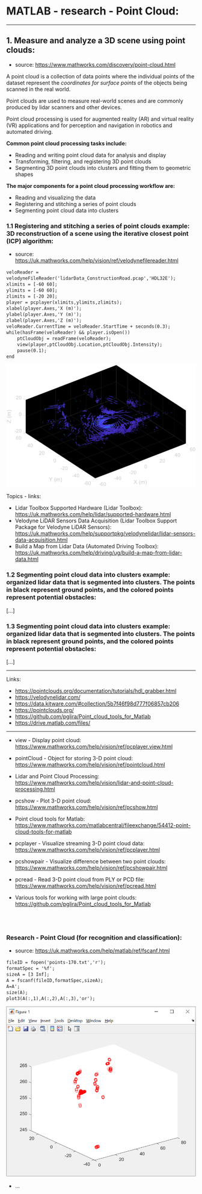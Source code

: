 # MATLAB - research - Point Cloud:

***

## 1. Measure and analyze a 3D scene using point clouds: 
- source: https://www.mathworks.com/discovery/point-cloud.html

A point cloud is a collection of data points where the individual points of the dataset represent the *coordinates for surface points* of the objects being scanned in the real world. 

Point clouds are used to measure real-world scenes and are commonly produced by lidar scanners and other devices. 

Point cloud processing is used for augmented reality (AR) and virtual reality (VR) applications and for perception and navigation in robotics and automated driving.

**Common point cloud processing tasks include:**
- Reading and writing point cloud data for analysis and display
- Transforming, filtering, and registering 3D point clouds
- Segmenting 3D point clouds into clusters and fitting them to geometric shapes

**The major components for a point cloud processing workflow are:**
- Reading and visualizing the data
- Registering and stitching a series of point clouds
- Segmenting point cloud data into clusters

### 1.1 Registering and stitching a series of point clouds example: 3D reconstruction of a scene using the iterative closest point (ICP) algorithm:
- source: https://uk.mathworks.com/help/vision/ref/velodynefilereader.html

```
veloReader = velodyneFileReader('lidarData_ConstructionRoad.pcap','HDL32E');
xlimits = [-60 60];
ylimits = [-60 60];
zlimits = [-20 20];
player = pcplayer(xlimits,ylimits,zlimits);
xlabel(player.Axes,'X (m)');
ylabel(player.Axes,'Y (m)');
zlabel(player.Axes,'Z (m)');
veloReader.CurrentTime = veloReader.StartTime + seconds(0.3); 
while(hasFrame(veloReader) && player.isOpen())
    ptCloudObj = readFrame(veloReader);
    view(player,ptCloudObj.Location,ptCloudObj.Intensity);
    pause(0.1);
end
```
![plot3(A(:,1),A(:,2),A(:,3),'or')](/images/fig-lidarData_ConstructionRoad.pcap.png)


Topics - links:
- Lidar Toolbox Supported Hardware (Lidar Toolbox): 
https://uk.mathworks.com/help/lidar/supported-hardware.html
- Velodyne LiDAR Sensors Data Acquisition (Lidar Toolbox Support Package for Velodyne LiDAR Sensors):  
https://uk.mathworks.com/help/supportpkg/velodynelidar/lidar-sensors-data-acquisition.html
- Build a Map from Lidar Data (Automated Driving Toolbox): 
https://uk.mathworks.com/help/driving/ug/build-a-map-from-lidar-data.html


### 1.2 Segmenting point cloud data into clusters example: organized lidar data that is segmented into clusters. The points in black represent ground points, and the colored points represent potential obstacles:

[...]

### 1.3 Segmenting point cloud data into clusters example: organized lidar data that is segmented into clusters. The points in black represent ground points, and the colored points represent potential obstacles:

[...]

***

Links: 
- https://pointclouds.org/documentation/tutorials/hdl_grabber.html
- https://velodynelidar.com/
- https://data.kitware.com/#collection/5b7f46f98d777f06857cb206
- https://pointclouds.org/
- https://github.com/pglira/Point_cloud_tools_for_Matlab
- https://drive.matlab.com/files/

***

- view - Display point cloud:
https://www.mathworks.com/help/vision/ref/pcplayer.view.html

- pointCloud - Object for storing 3-D point cloud: 
https://www.mathworks.com/help/vision/ref/pointcloud.html

- Lidar and Point Cloud Processing:
https://www.mathworks.com/help/vision/lidar-and-point-cloud-processing.html

- pcshow - Plot 3-D point cloud:
https://www.mathworks.com/help/vision/ref/pcshow.html

- Point cloud tools for Matlab:
https://www.mathworks.com/matlabcentral/fileexchange/54412-point-cloud-tools-for-matlab

- pcplayer - Visualize streaming 3-D point cloud data:
https://www.mathworks.com/help/vision/ref/pcplayer.html

- pcshowpair - Visualize difference between two point clouds:
https://www.mathworks.com/help/vision/ref/pcshowpair.html

- pcread - Read 3-D point cloud from PLY or PCD file:
https://www.mathworks.com/help/vision/ref/pcread.html

-  Various tools for working with large point clouds:
https://github.com/pglira/Point_cloud_tools_for_Matlab

<br /><br />

### Research - Point Cloud (for recognition and classification):

- source: https://uk.mathworks.com/help/matlab/ref/fscanf.html

```
fileID = fopen('points-170.txt','r');
formatSpec = '%f';
sizeA = [3 Inf];
A = fscanf(fileID,formatSpec,sizeA);
A=A';
size(A);
plot3(A(:,1),A(:,2),A(:,3),'or');
```
![plot3(A(:,1),A(:,2),A(:,3),'or')](/images/fig-points-example.png)
- ...
